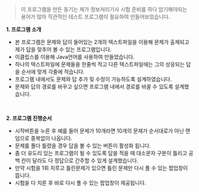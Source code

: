 >이 프로그램을 만든 동기는 제가 정보처리기사 시험 준비를 하다 암기해야되는 용어가 많아 직관적인 테스트 프로그램이 필요하여 만들어보았습니다.

<strong> 1. 프로그램 소개</strong>
<ul>
<li> 본 프로그램은 문제와 답이 들어있는 2개의 텍스트파일을 이용해 문제가 출제되고 제가 답을 맞추어 볼 수 있는 프로그램입니다.</li>
<li> 이클립스를 이용해 Java언어를 사용하여 만들었습니다.</li>
<li> 하나의 텍스트파일에 문제들을 한줄씩 적고 다른 텍스트파일에는 그의 상응되는 답을 순서에 맞게 각줄에 적습니다.</li>
<li> 프로그램 내에서도 문제와 답 추가 및 수정이 가능하도록 설계하였습니다.</li>
<li> 문제와 답의 경로를 바꾸고 싶으면 프로그램 내에서 경로를 바꿀 수 있도록 설계했습니다.</li></ul><br>

<strong> 2. 프로그램 진행순서</strong>
<ul>
<li> 시작버튼을 누른 후 예를 들어 문제가 10개라면 10개의 문제가 순서대로가 아닌 랜덤으로 중복없이 나옵니다.</li>
<li> 문제를 풀다 틀렸을 경우 답을 볼 수 있는 버튼이 활성화 됩니다.</li>
<li> 좀 더 유도리 있는 프로그램이 될 수 있도록 답을 적을 때 대소문자 구분이 틀리고 공백 칸이 달라도 다 정답으로 간주할 수 있게 설계했습니다.</li>
<li> 만약 시험을 1회 치루고 틀린문제가 있으면 틀린 문제만 다시 풀 수 있는 팝업창이 뜹니다.</li>
<li> 시험을 다 치른 후 바로 다시 풀 수 있는 팝업창이 제공됩니다.</li>
</ul>
